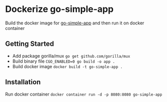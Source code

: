 # Dockerize go-simple-app

Build the docker image for [go-simple-app](https://github.com/kevinturnip/go-simple-app) and then run it on docker container

## Getting Started

* Add package gorilla/mux `go get github.com/gorilla/mux`
* Build binary file `CGO_ENABLED=0 go build -o app .`
* Build docker image `docker build -t go-simple-app .`

## Installation

Run docker container `docker container run -d -p 8080:8080 go-simple-app`
